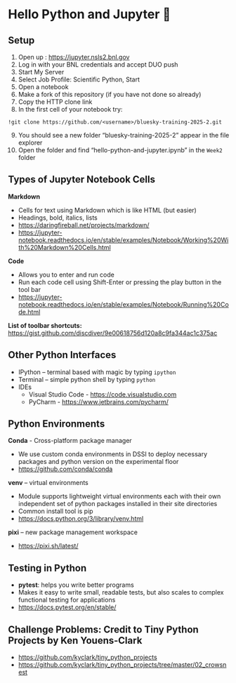 # Hello Python and Jupyter 👋

## Setup
1. Open up : https://jupyter.nsls2.bnl.gov
2. Log in with your BNL credentials and accept DUO push
3. Start My Server
4. Select Job Profile: Scientific Python, Start
5. Open a notebook
6. Make a fork of this repository (if you have not done so already)
7. Copy the HTTP clone link
8. In the first cell of your notebook try:
```
!git clone https://github.com/<username>/bluesky-training-2025-2.git
```
9. You should see a new folder “bluesky-training-2025-2” appear in the file explorer
10. Open the folder and find “hello-python-and-jupyter.ipynb” in the `Week2` folder

## Types of Jupyter Notebook Cells
**Markdown**
* Cells for text using Markdown which is like HTML (but easier)
* Headings, bold, italics, lists
* https://daringfireball.net/projects/markdown/
* https://jupyter-notebook.readthedocs.io/en/stable/examples/Notebook/Working%20With%20Markdown%20Cells.html

**Code**
* Allows you to enter and run code
* Run each code cell using Shift-Enter or pressing the play button in the tool bar
* https://jupyter-notebook.readthedocs.io/en/stable/examples/Notebook/Running%20Code.html

**List of toolbar shortcuts:** https://gist.github.com/discdiver/9e00618756d120a8c9fa344ac1c375ac

## Other Python Interfaces
* IPython – terminal based with magic by typing `ipython`
* Terminal – simple python shell by typing `python`
* IDEs 
  * Visual Studio Code - https://code.visualstudio.com
  * PyCharm - https://www.jetbrains.com/pycharm/

## Python Environments
**Conda** - Cross-platform package manager 
* We use custom conda environments in DSSI to deploy necessary packages and python version on the experimental floor
* https://github.com/conda/conda

**venv** – virtual environments
* Module supports lightweight virtual environments each with their own independent set of python packages installed in their site directories
* Common install tool is pip
* https://docs.python.org/3/library/venv.html

**pixi** – new package management workspace
* https://pixi.sh/latest/

## Testing in Python
* **pytest**: helps you write better programs
* Makes it easy to write small, readable tests, but also scales to complex functional testing for applications
* https://docs.pytest.org/en/stable/


## Challenge Problems: **Credit to Tiny Python Projects by Ken Youens-Clark**
* https://github.com/kyclark/tiny_python_projects
* https://github.com/kyclark/tiny_python_projects/tree/master/02_crowsnest
  
